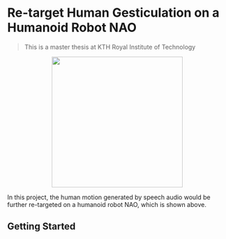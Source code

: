 # Re-target Human Gesticulation on a Humanoid Robot NAO
> This is a master thesis at KTH Royal Institute of Technology

<p align="center">
	<img src="https://www.softbankrobotics.com/emea/themes/custom/softbank/images/full-nao.png" width="300" align="center"/>
</p>





In this project, the human motion generated by speech audio would be further re-targeted on a humanoid robot NAO, which is shown above.



## Getting Started



